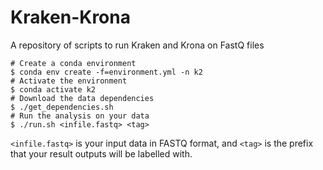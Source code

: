 # Kraken-Krona
A repository of scripts to run Kraken and Krona on FastQ files

    # Create a conda environment
    $ conda env create -f=environment.yml -n k2
    # Activate the environment
    $ conda activate k2
    # Download the data dependencies
    $ ./get_dependencies.sh
    # Run the analysis on your data
    $ ./run.sh <infile.fastq> <tag>

`<infile.fastq>` is your input data in FASTQ format, and `<tag>` is the prefix that your result outputs will be labelled with.
